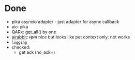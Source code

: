 # Done

- pika asyncio adapter - just adapter for async callback
- aio-pika
- QARx: gqt_all() by one
- [airabbit](https://github.com/gmr/aiorabbit):
   ~~rpm~~ nice but looks like pet
   context only; not works
- `logging`
- checked:
  - get ack (no_ack=)
